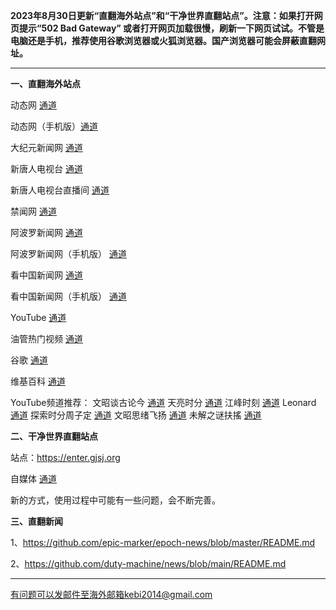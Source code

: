 **2023年8月30日更新“直翻海外站点”和“干净世界直翻站点”。注意：如果打开网页提示“502 Bad Gateway” 或者打开网页加载很慢，刷新一下网页试试。不管是电脑还是手机，推荐使用谷歌浏览器或火狐浏览器。国产浏览器可能会屏蔽直翻网址。**

***

**一、直翻海外站点**

动态网 [通道](https://free.dtku29.xyz/20) 

动态网（手机版）[通道](https://free.dtku29.xyz/21) 

大纪元新闻网 [通道](https://free.dtku29.xyz/21) 

新唐人电视台 [通道](https://free.dtku29.xyz/4) 

新唐人电视台直播间 [通道](https://free.dtku29.xyz/44) 

禁闻网 [通道](https://free.dtku29.xyz/3) 

阿波罗新闻网 [通道](https://free.dtku29.xyz/7) 

阿波罗新闻网（手机版） [通道](https://free.dtku29.xyz/53) 

看中国新闻网 [通道](https://free.dtku29.xyz/26) 

看中国新闻网（手机版） [通道](https://free.dtku29.xyz/54) 

YouTube [通道](https://free.dtku29.xyz/45) 

油管热门视频 [通道](https://free.dtku29.xyz/55) 

谷歌 [通道](https://free.dtku29.xyz/62) 

维基百科 [通道](https://free.dtku29.xyz/63) 

YouTube频道推荐： 文昭谈古论今 [通道](https://free.dtku29.xyz/46)  天亮时分 [通道](https://free.dtku29.xyz/47)  江峰时刻 [通道](https://free.dtku29.xyz/48)  Leonard [通道](https://free.dtku29.xyz/49)  探索时分周子定 [通道](https://free.dtku29.xyz/50) 文昭思绪飞扬 [通道](https://free.dtku29.xyz/51) 未解之谜扶搖 [通道](https://free.dtku29.xyz/52) 

**二、干净世界直翻站点**

站点：https://enter.gjsj.org

自媒体 [通道](https://enter.gjsj.org/zh-CN?tab=cat19)

新的方式，使用过程中可能有一些问题，会不断完善。

**三、直翻新闻**

1、https://github.com/epic-marker/epoch-news/blob/master/README.md

2、https://github.com/duty-machine/news/blob/main/README.md

***


有问题可以发邮件至海外邮箱kebi2014@gmail.com